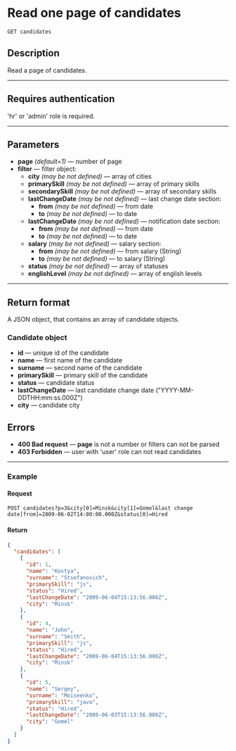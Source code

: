 # Read one page of candidates

``` Text
GET candidates
```

## Description

Read a page of candidates.

***

## Requires authentication

'hr' or 'admin' role is required.

***

## Parameters

- **page** *(default=1)* — number of page
- **filter** — filter object:
  - **city** *(may be not defined)* — array of cities
  - **primarySkill** *(may be not defined)* — array of primary skills
  - **secondarySkill** *(may be not defined)* — array of secondary skills
  - **lastChangeDate** *(may be not defined)* — last change date section:
    - **from** *(may be not defined)* — from date
    - **to** *(may be not defined)* — to date
  - **lastChangeDate** *(may be not defined)* — notification date section:
    - **from** *(may be not defined)* — from date
    - **to** *(may be not defined)* — to date
  - **salary** *(may be not defined)* — salary section:
    - **from** *(may be not defined)* — from salary (String)
    - **to** *(may be not defined)* — to salary (String)
  - **status** *(may be not defined)* — array of statuses
  - **englishLevel** *(may be not defined)* — array of english levels

***

## Return format

A JSON object, that contains an array of candidate objects.

### Candidate object

- **id** — unique id of the candidate
- **name** — first name of the candidate
- **surname** — second name of the candidate
- **primarySkill** — primary skill of the candidate
- **status** — candidate status
- **lastChangeDate** — last candidate change date ("YYYY-MM-DDTHH:mm:ss.000Z")
- **city** — candidate city

## Errors

- **400 Bad request** — **page** is not a number or filters can not be parsed
- **403 Forbidden** — user with 'user' role can not read candidates

***

### Example

#### **Request**

``` Text
POST candidates?p=3&city[0]=Minsk&city[1]=Gomel&last change date[from]=2009-06-02T14:00:00.000Z&status[0]=Hired
```

#### **Return**

``` JSON
{
  "candidates": [
    {
      "id": 1,
      "name": "Kostya",
      "surname": "Stsefanovich",
      "primarySkill": "js",
      "status": "Hired",
      "lastChangeDate": "2009-06-04T15:13:56.000Z",
      "city": "Minsk"
    },
    {
      "id": 4,
      "name": "John",
      "surname": "Smith",
      "primarySkill": "js",
      "status": "Hired",
      "lastChangeDate": "2009-06-04T15:13:56.000Z",
      "city": "Minsk"
    },
    {
      "id": 5,
      "name": "Sergey",
      "surname": "Moiseenko",
      "primarySkill": "java",
      "status": "Hired",
      "lastChangeDate": "2009-06-03T15:13:56.000Z",
      "city": "Gomel"
    }
  ]
}
```
